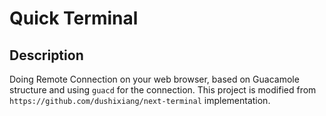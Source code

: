 # Quick Terminal

## Description

Doing Remote Connection on your web browser, based on Guacamole structure and using `guacd` for the connection. This project is modified from `https://github.com/dushixiang/next-terminal` implementation.
